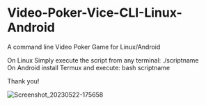 # Video-Poker-Vice-CLI-Linux-Android
A command line Video Poker Game for Linux/Android

On Linux Simply execute the script from any terminal: ./scriptname 
<br>
On Android install Termux and execute: bash scriptname

Thank you!

![Screenshot_20230522-175658](https://github.com/lexterror/Video-Poker-Vice-CLI-Linux-Android/assets/16135535/4dce7bba-903d-4bce-a7d6-ba460263776b)
